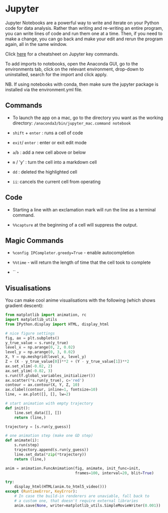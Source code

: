 # Jupyter

Jupyter Notebooks are a powerful way to write and iterate on your Python code for data analysis. Rather than writing and re-writing an entire program, you can write lines of code and run them one at a time. Then, if you need to make a change, you can go back and make your edit and rerun the program again, all in the same window.

Click [here](https://www.cheatography.com/weidadeyue/cheat-sheets/jupyter-notebook/) for a cheatsheet on Jupyter key commands.

To add imports to notebooks, open the Anaconda GUI, go to the environments tab, click on the relevant environment, drop-down to uninstalled, search for the import and click apply.

NB. If using notebooks with conda, then make sure the jupyter package is installed via the environment.yml file.

## Commands

* To launch the app on a mac, go to the directory you want as the working directory: `/anaconda3/bin/jupyter_mac.command notebook`

* `shift` + `enter` : runs a cell of code

* `exit`/ `enter` : enter or exit edit mode

* `a`/`b` : add a new cell above or below

* `m` / 'y' : turn the cell into a markdown cell

* `dd` : deleted the highlighted cell

* `ii`: cancels the current cell from operating

## Code

* Starting a line with an exclamation mark will run the line as a terminal command.

* `%%capture` at the beginning of a cell will suppress the output.

## Magic Commands

* `%config IPCompleter.greedy=True` - enable autocompletion

* `%%time` - will return the length of time that the cell took to complete

* `` - 

## Visualisations

You can make cool anime visualisations with the following (which shows gradient descent):

```python
from matplotlib import animation, rc
import matplotlib_utils
from IPython.display import HTML, display_html

# nice figure settings
fig, ax = plt.subplots()
y_true_value = s.run(y_true)
level_x = np.arange(0, 2, 0.02)
level_y = np.arange(0, 3, 0.02)
X, Y = np.meshgrid(level_x, level_y)
Z = (X - y_true_value[0])**2 + (Y - y_true_value[1])**2
ax.set_xlim(-0.02, 2)
ax.set_ylim(-0.02, 3)
s.run(tf.global_variables_initializer())
ax.scatter(*s.run(y_true), c='red')
contour = ax.contour(X, Y, Z, 10)
ax.clabel(contour, inline=1, fontsize=10)
line, = ax.plot([], [], lw=2)

# start animation with empty trajectory
def init():
    line.set_data([], [])
    return (line,)

trajectory = [s.run(y_guess)]

# one animation step (make one GD step)
def animate(i):
    s.run(step)
    trajectory.append(s.run(y_guess))
    line.set_data(*zip(*trajectory))
    return (line,)

anim = animation.FuncAnimation(fig, animate, init_func=init,
                               frames=100, interval=20, blit=True)

try:
    display_html(HTML(anim.to_html5_video()))
except (RuntimeError, KeyError):
    # In case the build-in renderers are unaviable, fall back to
    # a custom one, that doesn't require external libraries
    anim.save(None, writer=matplotlib_utils.SimpleMovieWriter(0.001))
```


